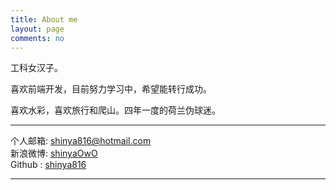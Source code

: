 ```yaml
---
title: About me
layout: page
comments: no
---
```


工科女汉子。

喜欢前端开发，目前努力学习中，希望能转行成功。

喜欢水彩，喜欢旅行和爬山。四年一度的荷兰伪球迷。
 
----

个人邮箱: <a href="mailto:shinya816@hotmail.com"> shinya816@hotmail.com</a>  
新浪微博: <a href="http://weibo.com/tangyu7" target="_blank">shinyaOwO</a>  
Github : <a href="https://github.com/shinya816" target="_blank">shinya816</a>  

----